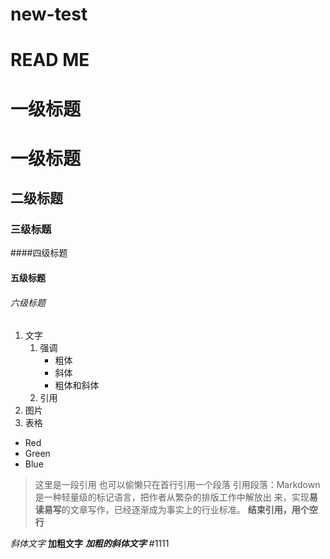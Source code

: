 # new-test 
# READ ME
# 一级标题
# 一级标题
## 二级标题
### 三级标题 
####四级标题 
#### 五级标题 
###### 六级标题 


1. 文字
    1. 强调
        - 粗体
        - 斜体
        - 粗体和斜体
    2. 引用
2. 图片
3. 表格

- Red
- Green
- Blue

> 这里是一段引用
> 也可以偷懒只在首行引用一个段落
> 引用段落：Markdown是一种轻量级的标记语言，把作者从繁杂的排版工作中解放出
  来，实现**易读易写**的文章写作，已经逐渐成为事实上的行业标准。
>**结束引用，用个空行**

*斜体文字*
**加粗文字**
***加粗的斜体文字***
#1111